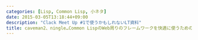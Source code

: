 ```yaml
---
categories: [Lisp, Common Lisp, 小ネタ]
date: 2015-03-05T13:18:44+09:00
description: "Clack Meet Up #1で使うかもしれないLT資料"
title: caveman2、ningle…Common LispのWeb周りのフレームワークを快適に使うためのたった1つのコト
---
```


<section data-markdown
    data-separator="\n===\n"
    data-vertical="\n---\n"
    data-notes="^Note:">
<script type="text/template">
# caveman2、ningle、datafly…Common LispのWeb周りのフレームワークを快適に使うためのたった1つのコト
----------------------
Clack Meet Up #1  
2015-03-05 @サムライト

<!-- .slide: class="center" -->
===
<span style="font-size:300%">ずっと俺のターン</span>

<!-- .slide: class="center" -->
===
# 問題
------
Common Lispは case

* Sensitive <!--.element: class="fragment grow" data-fragment-index="1" -->  
* Insensitive <!--.element: class="fragment shrink" data-fragment-index="1" -->

どっち?
===
# 問題
-------

あれ？

```lisp
(eql? 'CaseInsensitive 'caseinsensitive) ;=> t
```

===
# 問題
-------

リーダがデフォルトで大文字にするだけ
```lisp
(eql? '|CaseSensitive| '|casesensitive|) ;=> nil
```

===
# Caveman2
---------

```lisp
@route GET "/hello"
(defun say-hello (&key (|name| "Guest"))
  (format nil "Hello, ~A" |name|))
```
===
# Ningle
--------

```lisp
(setf (ningle:route *app* "/login" :method :POST)
      #'(lambda (params)
          (if (authorize (getf params :|username|)
                         (getf params :|password|))
            "Authorized!"
            "Failed...Try again.")))
```
===
# 面倒…
----
デフォルトでそのままだたっらいいのに
===
# 魔法の`readtable-case`

<!-- .slide: class="center" -->
===
# 魔法の`readtable-case`
-----------------------
```lisp
(setf (readtable-case *readtable*) :invert)
```
を使えばOK  
参考: [SBCLでclispとかallegroのmodern mode的なことをする - wasabizの日記](http://wasabiz.hatenablog.com/entry/20120929/1348889601)
===
# 例
----
```lisp
CL-USER> :username
:USERNAME
CL-USER> (setf (readtable-case *readtable*) :invert)
:invert
CL-USER> :username
:username
```
===
# まとめ
--------
* `(setf (readtable-case *readtable*) :invert)`を使うと快適だよ


</script>
</section>
